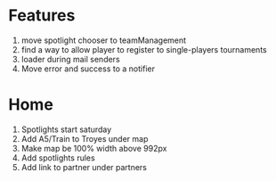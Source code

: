 # Features

1. move spotlight chooser to teamManagement
2. find a way to allow player to register to single-players tournaments
3. loader during mail senders
4. Move error and success to a notifier

# Home

1. Spotlights start saturday
2. Add A5/Train to Troyes under map
3. Make map be 100% width above 992px
4. Add spotlights rules
5. Add link to partner under partners
